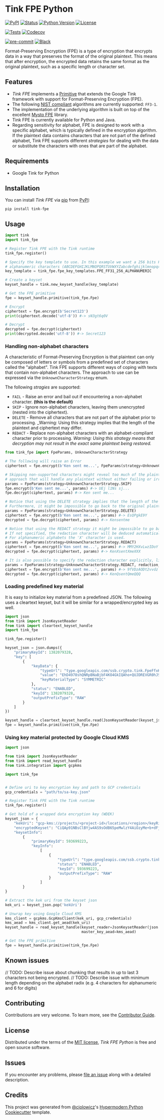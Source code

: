 # Tink FPE Python

[![PyPI](https://img.shields.io/pypi/v/tink-fpe.svg)][pypi_]
[![Status](https://img.shields.io/pypi/status/tink-fpe.svg)][status]
[![Python Version](https://img.shields.io/pypi/pyversions/tink-fpe)][python version]
[![License](https://img.shields.io/pypi/l/tink-fpe)][license]

[![Tests](https://github.com/statisticsnorway/tink-fpe-python/workflows/Tests/badge.svg)][tests]
[![Codecov](https://codecov.io/gh/statisticsnorway/tink-fpe-python/branch/main/graph/badge.svg)][codecov]

[![pre-commit](https://img.shields.io/badge/pre--commit-enabled-brightgreen?logo=pre-commit&logoColor=white)][pre-commit]
[![Black](https://img.shields.io/badge/code%20style-black-000000.svg)][black]

[pypi_]: https://pypi.org/project/tink-fpe/
[status]: https://pypi.org/project/tink-fpe-python/
[python version]: https://pypi.org/project/tink-fpe-python
[tests]: https://github.com/statisticsnorway/tink-fpe-python/actions?workflow=Tests
[codecov]: https://app.codecov.io/gh/statisticsnorway/tink-fpe-python
[pre-commit]: https://github.com/pre-commit/pre-commit
[black]: https://github.com/psf/black

Format-Preserving Encryption (FPE) is a type of encryption that encrypts data in a way that preserves the format of the original plaintext. This means that after encryption, the encrypted data retains the same format as the original plaintext, such as a specific length or character set.

## Features

- _Tink FPE_ implements a [Primitive](https://developers.google.com/tink/glossary) that extends the Google Tink framework with support for Format-Preserving Encryption (FPE).
- The following [NIST compliant](https://nvlpubs.nist.gov/nistpubs/SpecialPublications/NIST.SP.800-38Gr1-draft.pdf) algorithms are currently supported: `FF3-1`.
- The implementation of the underlying algorithm is built on top of the excellent [Mysto FPE](https://github.com/mysto/python-fpe) library.
- Tink FPE is currently available for Python and Java.
- Regarding sensitivity for alphabet, FPE is designed to work with a specific alphabet, which is typically defined in the encryption algorithm. If the plaintext data contains characters that are not part of the defined alphabet, Tink FPE supports different _strategies_ for dealing with the data or substitute the characters with ones that are part of the alphabet.

## Requirements

- Google Tink for Python

## Installation

You can install _Tink FPE_ via [pip] from [PyPI]:

```console
pip install tink-fpe
```

## Usage

```python
import tink
import tink_fpe

# Register Tink FPE with the Tink runtime
tink_fpe.register()

# Specify the key template to use. In this example we want a 256 bits FF3-1 key that can handle
# alphanumeric characters (ABCDEFGHIJKLMNOPQRSTUVWXYZabcdefghijklmnopqrstuvwxyz0123456789)
key_template = tink_fpe.fpe_key_templates.FPE_FF31_256_ALPHANUMERIC

# Create a keyset
keyset_handle = tink.new_keyset_handle(key_template)

# Get the FPE primitive
fpe = keyset_handle.primitive(tink_fpe.Fpe)

# Encrypt
ciphertext = fpe.encrypt(b'Secret123')
print(ciphertext.decode('utf-8')) #-> sN3gt6q0V

# Decrypt
decrypted = fpe.decrypt(ciphertext)
print(decrypted.decode('utf-8')) #-> Secret123
```

### Handling non-alphabet characters

A characteristic of Format-Preserving Encryption is that plaintext can only be composed of letters or symbols
from a predefined set of characters called the "alphabet". Tink FPE supports different ways of coping with
texts that contain non-alphabet characters. The approach to use can be expressed via the `UnknownCharacterStrategy` enum.

The following _stragies_ are supported:

- `FAIL` - Raise an error and bail out if encountering a non-alphabet character. **(this is the default)**
- `SKIP` - Ignore non-alphabet characters, leaving them unencrypted (nested into the ciphertext).
- `DELETE` - Remove all characters that are not part of the alphabet prior to processing. \_Warning: Using this strategy implies that the length of the plaintext and ciphertext may differ.
- `REDACT` - Replace non-alphabet characters with an alphabet-compliant character prior to processing. _Warning: Using this strategy means that decryption may not result in the exact same plaintext being restored._

```python
from tink_fpe import FpeParams, UnknownCharacterStrategy

# The following will raise an Error
ciphertext = fpe.encrypt(b'Ken sent me...', FpeParams(strategy=UnknownCharacterStrategy.FAIL))

# Skipping non-supported characters might reveal too much of the plaintext, but it is currently the only
# approach that will handle any plaintext without either failing or irreversibly transforming the plaintext.
params = FpeParams(strategy=UnknownCharacterStrategy.SKIP)
fpe.encrypt(b'Ken sent me...', params) #-> UEj l1Ns sj...
fpe.decrypt(ciphertext, params) #-> Ken sent me...

# Notice that using the DELETE strategy implies that the length of the plaintext and ciphertext may differ.
# Furthermore, it might be impossible to go back to the original plaintext.
params = FpeParams(strategy=UnknownCharacterStrategy.DELETE)
ciphertext = fpe.encrypt(b'Ken sent me...', params) #-> EsQPgkE9Y
decrypted = fpe.decrypt(ciphertext, params) #-> Kensentme

# Notice that using the REDACT strategy it might be impossible to go back to the original plaintext.
# If not specified, the redaction character will be deduced automatically from the alphabet.
# For alphanumeric alphabets the 'X' character is used.
params = FpeParams(strategy=UnknownCharacterStrategy.REDACT)
ciphertext = fpe.encrypt(b'Ken sent me...', params) #-> MMY2HXvLwzIDoY
decrypted = fpe.decrypt(ciphertext, params) #-> KenXsentXmeXXX

# It is also possible to specify the redaction character explicitly, like so:
params = FpeParams(strategy=UnknownCharacterStrategy.REDACT, redaction_char='Q')
ciphertext = fpe.encrypt(b'Ken sent me...', params) #-> 9fVDzAODt2vvdz
decrypted = fpe.decrypt(ciphertext, params) #-> KenQsentQmeQQQ
```

### Loading predefined key material

It is easy to initialize key material from a predefined JSON. The following uses a cleartext keyset,
but it will be similar for a wrapped/encrypted key as well.

```python
import json
from tink import JsonKeysetReader
from tink import cleartext_keyset_handle
import tink_fpe

tink_fpe.register()

keyset_json = json.dumps({
    "primaryKeyId": 1382079328,
    "key": [
        {
            "keyData": {
                "typeUrl": "type.googleapis.com/ssb.crypto.tink.FpeFfxKey",
                "value": "EhD4978shQNRpBNaBjbF4KO4GkIQAho+QUJDREVGR0hJSktMTU5PUFFSU1RVVldYWVphYmNkZWZnaGlqa2xtbm9wcXJzdHV2d3h5ejAxMjM0NTY3ODk=",
                "keyMaterialType": "SYMMETRIC"
            },
            "status": "ENABLED",
            "keyId": 1382079328,
            "outputPrefixType": "RAW"
        }
    ]
})

keyset_handle = cleartext_keyset_handle.read(JsonKeysetReader(keyset_json))
fpe = keyset_handle.primitive(tink_fpe.Fpe)
```

### Using key material protected by Google Cloud KMS

```python
import json

from tink import JsonKeysetReader
from tink import read_keyset_handle
from tink.integration import gcpkms

import tink_fpe


# Define uri to key encryption key and path to GCP credentials
gcp_credentials = "path/to/sa-key.json"

# Register Tink FPE with the Tink runtime
tink_fpe.register()

# Get hold of a wrapped data encryption key (WDEK)
keyset_json = {
    "kekUri": "gcp-kms://projects/<project-id>/locations/<region>/keyRings/my-keyring/cryptoKeys/my-kek",
    "encryptedKeyset": "CiQAp91NBsClBYjw4AS9sOdB65peMwlzY4AiOzyMe+b+dFjSBuIS2QEAZ30rtRcDkuvtUgeENQCt29Vsalf+FtaNZc8wpOXKb3sD2c8hTXKaf34iq2QRMaQUBXxG+YSJPV4PvJZMGydZpjowM9K2eAJFZs5JaVxb3BMfUt0miNaORZmczqZhKlXXHbMoQ71GLwfSnf4jJnIRJK4s38ThnxS2ebm4b5T0qno6PWg84TtUw9eIIieqlUFhIqBjCcMugGTsE+xfWIOct22RDEUI3cAboCew5ppjOREAxzbaH8LaUBct5eLN8wtakY3Vv8KxBoT3Hq6fnNSSGOKmkqMVrK0p",
    "keysetInfo":
        {
            "primaryKeyId": 593699223,
            "keyInfo":
                [
                    {
                        "typeUrl": "type.googleapis.com/ssb.crypto.tink.FpeFfxKey",
                        "status": "ENABLED",
                        "keyId": 593699223,
                        "outputPrefixType": "RAW"
                    }
                ]
        }
}

# Extract the kek uri from the keyset json
kek_uri = keyset_json.pop('kekUri')

# Unwrap key using Google Cloud KMS
kms_client = gcpkms.GcpKmsClient(kek_uri, gcp_credentials)
kms_aead = kms_client.get_aead(kek_uri)
keyset_handle = read_keyset_handle(keyset_reader=JsonKeysetReader(json.dumps(keyset_json)),
                                   master_key_aead=kms_aead)

# Get the FPE primitive
fpe = keyset_handle.primitive(tink_fpe.Fpe)
```

## Known issues

// TODO: Describe issue about chunking that results in up to last 3 characters not being encrypted.
// TODO: Describe issue with minimum length depending on the alphabet radix (e.g. 4 characters for alphanumeric and 6 for digits)

## Contributing

Contributions are very welcome.
To learn more, see the [Contributor Guide].

## License

Distributed under the terms of the [MIT license][license],
_Tink FPE Python_ is free and open source software.

## Issues

If you encounter any problems,
please [file an issue] along with a detailed description.

## Credits

This project was generated from [@cjolowicz]'s [Hypermodern Python Cookiecutter] template.

[@cjolowicz]: https://github.com/cjolowicz
[pypi]: https://pypi.org/
[hypermodern python cookiecutter]: https://github.com/cjolowicz/cookiecutter-hypermodern-python
[file an issue]: https://github.com/statisticsnorway/tink-fpe/issues
[pip]: https://pip.pypa.io/

<!-- github-only -->

[license]: https://github.com/statisticsnorway/tink-fpe-python/blob/main/LICENSE
[contributor guide]: https://github.com/statisticsnorway/tink-fpe-python/blob/main/CONTRIBUTING.md
